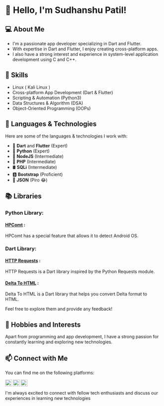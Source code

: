 # 👋 Hello, I'm Sudhanshu Patil!

## 💻 About Me
- I'm a passionate app developer specializing in Dart and Flutter.
- With expertise in Dart and Flutter, I enjoy creating cross-platform apps.
- I also have a strong interest and experience in system-level application development using C and C++.
 
## 🚀 Skills
- Linux ( Kali Linux )
- Cross-platform App Development (Dart & Flutter)
- Scripting & Automation (Python3)
- Data Structures & Algorithm (DSA)
- Object-Oriented Programming (OOPs)

## 🌿 Languages & Technologies
Here are some of the languages & technologies I work with:

- 🎯 **Dart** and **Flutter** (Expert)
- 🐍 **Python** (Expert)
- 🧪 **NodeJS** (Intermediate)
- 📡 **PHP** (Intermediate)
- 🛢️ **SQLi** (Intermediate)
- 🅱️ **Bootstrap** (Proficient)
- 🧬 **JSON** (Piro 😂) 
## 📚 Libraries

### Python Library:
#### [HPComt](https://pypi.org/project/hpcomt/) :
 HPComt has a special feature that allows it to detect Android OS.

### Dart Library:
#### [HTTP Requests](https://pub.dev/packages/http_requests) :
 HTTP Requests is a Dart library inspired by the Python Requests module.

#### [Delta To HTML](https://pub.dev/packages/delta_to_html) :
 Delta To HTML is a Dart library that helps you convert Delta format  to HTML.

Feel free to explore them and provide any feedback!

## 🌱 Hobbies and Interests
Apart from programming and app development, I have a strong passion for constantly learning and exploring new technologies.

## 📫 Connect with Me
You can find me on the following platforms:

<a href="https://www.github.com/sidhu-patil/">
  <img align="left" alt="Sudhanshu Patil" width="22px" src="https://raw.githubusercontent.com/hiverkiya/hiverkiya/master/images/github.svg" />
</a>
<a href="https://www.instagram.com/sidhu_patil_._">
  <img align="left" alt="Sudhanshu Patil" width="22px" src="https://raw.githubusercontent.com/hiverkiya/hiverkiya/master/images/instagram.svg" />
</a>
<a href="https://www.linkedin.com/in/sudhanshu-patil/">
  <img align="left" alt="Sudhanshu Patil" width="22px" src="https://raw.githubusercontent.com/hiverkiya/hiverkiya/master/images/linkedin.svg" />
</a> 
<br/>
<br/>
I'm always excited to connect with fellow tech enthusiasts and discuss our experiences in learning new technologies

